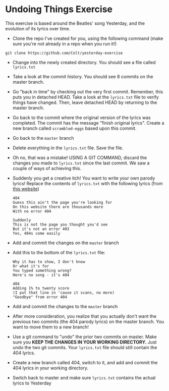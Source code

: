 # Undoing Things Exercise

This exercise is based around the Beatles' song Yesterday, and the evolution of its lyrics over time. 

- Clone the repo I've created for you, using the following command (make sure you're not already in a repo when you run it!)

```
git clone https://github.com/Colt/yesterday-exercise
```

- Change into the newly created directory.  You should see a file called `lyrics.txt`
- Take a look at the commit history.  You should see 8 commits on the master branch.
- Go "back in time" by checking out the very first commit.  Remember, this puts you in detached HEAD.  Take a look at the `lyrics.txt` file to verify things have changed.  Then, leave detached HEAD by returning to the master branch.
- Go back to the commit where the original version of the lyrics was completed.  The commit has the message "finish original lyrics".  Create a new branch called `scrambled-eggs` based upon this commit.
- Go back to the `master` branch
- Delete everything in the `lyrics.txt` file.  Save the file.
- Oh no, that was a mistake!  USING A GIT COMMAND, discard the changes you made to `lyrics.txt` since the last commit. We saw a couple of ways of achieving this.
- Suddenly you get a creative itch! You want to write your own parody lyrics!  Replace the contents of `lyrics.txt` with the following lyrics (from [this website](http://www.amiright.com/parody/60s/thebeatles1981.shtml))
    
    ```
    404
    Guess this ain't the page you're looking for
    On this website there are thousands more
    With no error 404
    
    Suddenly
    This is not the page you thought you'd see
    But it's not an error 403
    Yes, 404s come easily
    ```
    
- Add and commit the changes on the `master` branch
- Add this to the bottom of the `lyrics.txt` file:
    
    ```
    Why it has to show, I don't know
    Or what it's for
    You typed something wrong?
    Here's no song - it's 404
    
    404
    Adding 1% to twenty score
    (I put that line in 'cause it scans, no more)
    "Goodbye" from error 404
    ```
    
- Add and commit the changes to the `master` branch
- After more consideration, you realize that you actually don't want the previous two commits (the 404 parody lyrics) on the master branch.  You want to move them to a new branch!
- Use a git command to "undo" the prior two commits on master.  Make sure you **KEEP THE CHANGES IN YOUR WORKING DIRECTORY.**  Just undo the two git commits.  Your `lyrics.txt` file should still contain the 404 lyrics.
- Create a new branch called 404, switch to it, and add and commit the 404 lyrics in your working directory.
- Switch back to master and make sure `lyrics.txt` contains the actual lyrics to Yesterday
